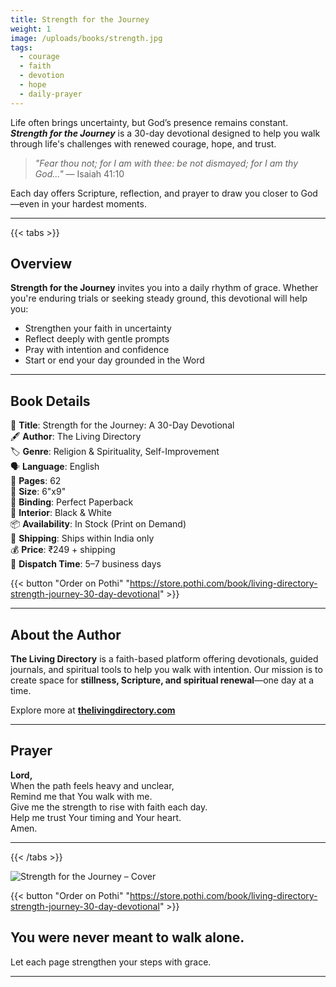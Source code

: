 ```yaml
---
title: Strength for the Journey
weight: 1
image: /uploads/books/strength.jpg
tags:
  - courage
  - faith
  - devotion
  - hope
  - daily-prayer
---
```


Life often brings uncertainty, but God’s presence remains constant. **_Strength for the Journey_** is a 30-day devotional designed to help you walk through life's challenges with renewed courage, hope, and trust.

> _"Fear thou not; for I am with thee: be not dismayed; for I am thy God..."_ — Isaiah 41:10

Each day offers Scripture, reflection, and prayer to draw you closer to God—even in your hardest moments.

---

{{< tabs >}}

## Overview

**Strength for the Journey** invites you into a daily rhythm of grace. Whether you're enduring trials or seeking steady ground, this devotional will help you:

- Strengthen your faith in uncertainty  
- Reflect deeply with gentle prompts  
- Pray with intention and confidence  
- Start or end your day grounded in the Word

---

## Book Details

📘 **Title**: Strength for the Journey: A 30-Day Devotional  
🖋️ **Author**: The Living Directory  
🏷️ **Genre**: Religion & Spirituality, Self-Improvement  
🗣️ **Language**: English  
📄 **Pages**: 62  
📐 **Size**: 6"x9"  
📖 **Binding**: Perfect Paperback  
🎨 **Interior**: Black & White  
📦 **Availability**: In Stock (Print on Demand)  
🚚 **Shipping**: Ships within India only  
💰 **Price**: ₹249 + shipping  
📆 **Dispatch Time**: 5–7 business days

{{< button "Order on Pothi" "https://store.pothi.com/book/living-directory-strength-journey-30-day-devotional" >}}

---

## About the Author

**The Living Directory** is a faith-based platform offering devotionals, guided journals, and spiritual tools to help you walk with intention. Our mission is to create space for **stillness, Scripture, and spiritual renewal**—one day at a time.

Explore more at [**thelivingdirectory.com**](https://www.thelivingdirectory.com)

---

## Prayer

**Lord,**  
When the path feels heavy and unclear,  
Remind me that You walk with me.  
Give me the strength to rise with faith each day.  
Help me trust Your timing and Your heart.  
Amen.

---

{{< /tabs >}}

![Strength for the Journey – Cover](/uploads/books/strength.jpg)

{{< button "Order on Pothi" "https://store.pothi.com/book/living-directory-strength-journey-30-day-devotional" >}}

## You were never meant to walk alone.  
Let each page strengthen your steps with grace.


---
